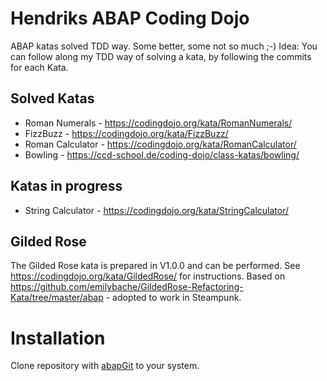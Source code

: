 # Hendriks ABAP Coding Dojo

ABAP katas solved TDD way. Some better, some not so much ;-) Idea: You can follow along my TDD way of solving a kata, by following the commits for each Kata.

## Solved Katas
* Roman Numerals - https://codingdojo.org/kata/RomanNumerals/
* FizzBuzz - https://codingdojo.org/kata/FizzBuzz/
* Roman Calculator - https://codingdojo.org/kata/RomanCalculator/ 
* Bowling - https://ccd-school.de/coding-dojo/class-katas/bowling/ 

## Katas in progress
* String Calculator - https://codingdojo.org/kata/StringCalculator/ 

## Gilded Rose
The Gilded Rose kata is prepared in V1.0.0 and can be performed. See https://codingdojo.org/kata/GildedRose/ for instructions. Based on https://github.com/emilybache/GildedRose-Refactoring-Kata/tree/master/abap - adopted to work in Steampunk.

# Installation
Clone repository with [abapGit](http://abapgit.org/) to your system. 
